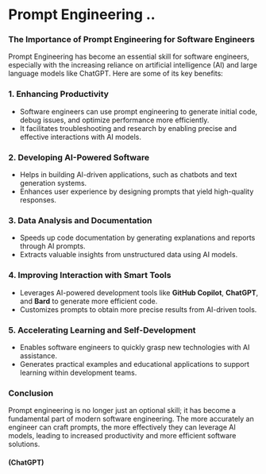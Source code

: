 # Prompt Engineering ..

### **The Importance of Prompt Engineering for Software Engineers**

Prompt Engineering has become an essential skill for software engineers, especially with the increasing reliance on artificial intelligence (AI) and large language models like ChatGPT. Here are some of its key benefits:

### **1. Enhancing Productivity**

- Software engineers can use prompt engineering to generate initial code, debug issues, and optimize performance more efficiently.
- It facilitates troubleshooting and research by enabling precise and effective interactions with AI models.

### **2. Developing AI-Powered Software**

- Helps in building AI-driven applications, such as chatbots and text generation systems.
- Enhances user experience by designing prompts that yield high-quality responses.

### **3. Data Analysis and Documentation**

- Speeds up code documentation by generating explanations and reports through AI prompts.
- Extracts valuable insights from unstructured data using AI models.

### **4. Improving Interaction with Smart Tools**

- Leverages AI-powered development tools like **GitHub Copilot**, **ChatGPT**, and **Bard** to generate more efficient code.
- Customizes prompts to obtain more precise results from AI-driven tools.

### **5. Accelerating Learning and Self-Development**

- Enables software engineers to quickly grasp new technologies with AI assistance.
- Generates practical examples and educational applications to support learning within development teams.

### **Conclusion**

Prompt engineering is no longer just an optional skill; it has become a fundamental part of modern software engineering. The more accurately an engineer can craft prompts, the more effectively they can leverage AI models, leading to increased productivity and more efficient software solutions.

#### (ChatGPT)
